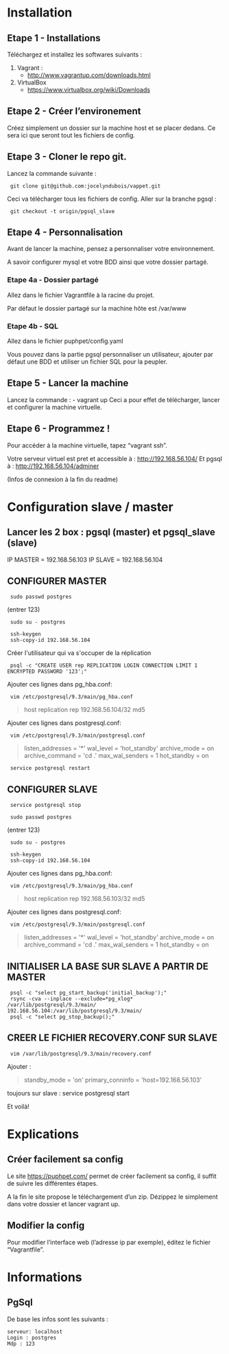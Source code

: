 Installation
=============

Etape 1 - Installations
---------------------

Téléchargez et installez les softwares suivants :

1. Vagrant :
    - http://www.vagrantup.com/downloads.html
2. VirtualBox
    - https://www.virtualbox.org/wiki/Downloads

Etape 2 - Créer l’environement
---------------------

Créez simplement un dossier sur la machine host et se placer dedans. Ce sera ici que seront tout les fichiers de config.

Etape 3 - Cloner le repo git.
---------------------

Lancez la commande suivante :

     git clone git@github.com:jocelyndubois/vappet.git

Ceci va télécharger tous les fichiers de config.
Aller sur la branche pgsql :

     git checkout -t origin/pgsql_slave

Etape 4 - Personnalisation
---------------------

Avant de lancer la machine, pensez a personnaliser votre environnement.

A savoir configurer mysql et votre BDD ainsi que votre dossier partagé.

### Etape 4a - Dossier partagé

Allez dans le fichier Vagrantfile à la racine du projet.

 Par défaut le dossier partagé sur la machine hôte est /var/www

### Etape 4b - SQL

Allez dans le fichier puphpet/config.yaml

Vous pouvez dans la partie pgsql personnaliser un utilisateur, ajouter par défaut une BDD et utiliser un fichier SQL pour la peupler.

Etape 5 - Lancer la machine
---------------------

Lancez la commande :
    - vagrant up
Ceci a pour effet de télécharger, lancer et configurer la machine virtuelle.

Etape 6 - Programmez !
---------------------

Pour accéder à la machine virtuelle, tapez “vagrant ssh”.

Votre serveur virtuel est pret et accessible à :
http://192.168.56.104/
Et pgsql à :
http://192.168.56.104/adminer

(Infos de connexion à la fin du readme)

Configuration slave / master
=============

Lancer les 2 box : pgsql (master) et pgsql_slave (slave)
---------------------

IP MASTER = 192.168.56.103
IP SLAVE = 192.168.56.104

CONFIGURER MASTER
---------------------

     sudo passwd postgres

(entrer 123)

     sudo su - postgres

     ssh-keygen
     ssh-copy-id 192.168.56.104

Créer l'utilisateur qui va s'occuper de la réplication

     psql -c "CREATE USER rep REPLICATION LOGIN CONNECTION LIMIT 1 ENCRYPTED PASSWORD '123';"

Ajouter ces lignes dans pg_hba.conf:

     vim /etc/postgresql/9.3/main/pg_hba.conf

> host    replication     rep     192.168.56.104/32  md5

Ajouter ces lignes dans postgresql.conf:

     vim /etc/postgresql/9.3/main/postgresql.conf

> listen_addresses = '*'
> wal_level = 'hot_standby'
> archive_mode = on
> archive_command = 'cd .'
> max_wal_senders = 1
> hot_standby = on

     service postgresql restart

CONFIGURER SLAVE
---------------------

     service postgresql stop

     sudo passwd postgres

(entrer 123)

     sudo su - postgres

     ssh-keygen
     ssh-copy-id 192.168.56.104

Ajouter ces lignes dans pg_hba.conf:

     vim /etc/postgresql/9.3/main/pg_hba.conf

> host    replication     rep     192.168.56.103/32  md5

Ajouter ces lignes dans postgresql.conf:

     vim /etc/postgresql/9.3/main/postgresql.conf

> listen_addresses = '*'
> wal_level = 'hot_standby'
> archive_mode = on
> archive_command = 'cd .'
> max_wal_senders = 1
> hot_standby = on

INITIALISER LA BASE SUR SLAVE A PARTIR DE MASTER
---------------------

     psql -c "select pg_start_backup('initial_backup');"
     rsync -cva --inplace --exclude=*pg_xlog* /var/lib/postgresql/9.3/main/ 192.168.56.104:/var/lib/postgresql/9.3/main/
     psql -c "select pg_stop_backup();"

CREER LE FICHIER RECOVERY.CONF SUR SLAVE
---------------------

     vim /var/lib/postgresql/9.3/main/recovery.conf

Ajouter :
> standby_mode = 'on'
> primary_conninfo = 'host=192.168.56.103'

toujours sur slave :
     service postgresql start

Et voilà!


Explications
=============

Créer facilement sa config
---------------------

Le site https://puphpet.com/ permet de créer facilement sa config, il suffit de suivre les différentes étapes.

A la fin le site propose le téléchargement d’un zip. Dézippez le simplement dans votre dossier et lancer vagrant up.

Modifier la config
---------------------

Pour modifier l’interface web (l’adresse ip par exemple), éditez le fichier “Vagrantfile”.


Informations
=============

PgSql
---------------------

De base les infos sont les suivants :
```
serveur: localhost
Login : postgres
Mdp : 123
```


